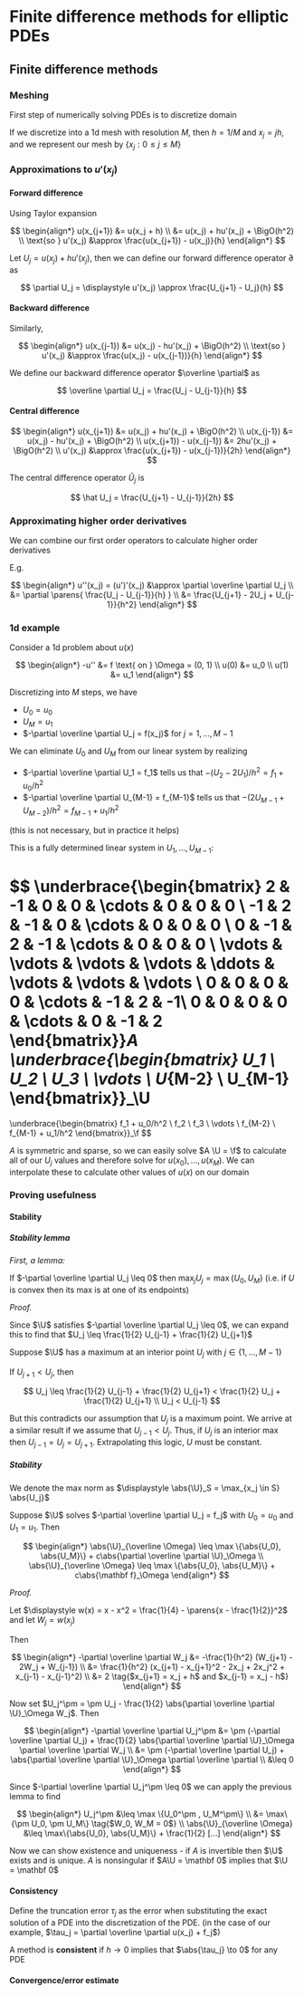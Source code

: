 # Finite difference methods for elliptic PDEs

$$
\newcommand{\x}{\mathbf x}
\newcommand{\f}{\mathbf f}
\newcommand{\j}{\mathbf j}
\newcommand{\n}{\mathbf n}
\newcommand{\v}{\mathbf v}
\newcommand{\U}{\mathbf U}
\newcommand{\abs}[1]{\left\lvert #1 \right\rvert}
\newcommand{\parens}[1]{\left( #1 \right)}
\newcommand{\brackets}[1]{\left[ #1 \right]}
\newcommand{\angles}[1]{\left\langle #1 \right\rangle}
\newcommand{\inv}[1]{#1^{-1}}
\newcommand{\d}{\, \text{d}}
\newcommand{\dbyd}[2]{\frac{\d #1}{\d #2}}
\newcommand{\partials}[2]{\frac{\partial #1}{\partial #2}}
\newcommand{\BigO}{\mathcal O}
$$

##  Finite difference methods

### Meshing

First step of numerically solving PDEs is to discretize domain

If we discretize into a 1d mesh with resolution $M$, then $h = 1/M$ and $x_j = jh$, and we represent our mesh by $\{x_j : 0 \leq j \leq M\}$

### Approximations to $u'(x_j)$

#### Forward difference

Using Taylor expansion

$$
\begin{align*}
u(x_{j+1}) &= u(x_j + h) \\
&= u(x_j) + hu'(x_j) + \BigO(h^2) \\
\text{so } u'(x_j) &\approx \frac{u(x_{j+1}) - u(x_j)}{h}
\end{align*}
$$

Let $U_j = u(x_j) + hu'(x_j)$, then we can define our forward difference operator $\partial$ as

$$
\partial U_j = \displaystyle u'(x_j) \approx \frac{U_{j+1} - U_j}{h}
$$

#### Backward difference

Similarly, 

$$
\begin{align*}
u(x_{j-1}) &= u(x_j) - hu'(x_j) + \BigO(h^2) \\
\text{so } u'(x_j) &\approx \frac{u(x_j) - u(x_{j-1})}{h}
\end{align*}
$$

We define our backward difference operator $\overline \partial$ as

$$
\overline \partial U_j = \frac{U_j - U_{j-1}}{h}
$$

#### Central difference

$$
\begin{align*}
u(x_{j+1}) &= u(x_j) + hu'(x_j) + \BigO(h^2) \\
u(x_{j-1}) &= u(x_j) - hu'(x_j) + \BigO(h^2) \\
u(x_{j+1}) - u(x_{j-1}) &= 2hu'(x_j) + \BigO(h^2) \\
u'(x_j) &\approx \frac{u(x_{j+1}) - u(x_{j-1})}{2h}
\end{align*}
$$

The central difference operator $\hat U_j$ is

$$
\hat U_j = \frac{U_{j+1} - U_{j-1}}{2h}
$$

### Approximating higher order derivatives

We can combine our first order operators to calculate higher order derivatives

E.g.

$$
\begin{align*}
u''(x_j)  = (u')'(x_j) &\approx \partial \overline \partial U_j \\
&= \partial \parens{ \frac{U_j - U_{j-1}}{h} } \\
&= \frac{U_{j+1} - 2U_j + U_{j-1}}{h^2}
\end{align*}
$$

### 1d example

Consider a 1d problem about $u(x)$

$$
\begin{align*}
-u'' &= f \text{ on } \Omega = (0, 1) \\
u(0) &= u_0 \\
u(1) &= u_1
\end{align*}
$$

Discretizing into $M$ steps, we have

- $U_0 = u_0$
- $U_M = u_1$
- $-\partial \overline \partial U_j = f(x_j)$ for $j = 1, ..., M-1$

We can eliminate $U_0$ and $U_M$ from our linear system by realizing

- $-\partial \overline \partial U_1 = f_1$ tells us that $-(U_2 - 2U_1)/h^2 = f_1 + u_0 / h^2$
- $-\partial \overline \partial U_{M-1} = f_{M-1}$ tells us that $-(2U_{M-1} + U_{M-2})/h^2 = f_{M-1} + u_1/h^2$

(this is not necessary, but in practice it helps)

This is a fully determined linear system in $U_1, ..., U_{M-1}$:

$$
\underbrace{\begin{bmatrix}
2 & -1 & 0 & 0 & \cdots & 0 & 0 & 0 \\
-1 & 2 & -1 & 0 & \cdots & 0 & 0 & 0 \\
0 & -1 & 2 & -1 & \cdots & 0 & 0 & 0 \\
\vdots & \vdots & \vdots & \vdots & \ddots & \vdots & \vdots & \vdots \\
0 & 0 & 0 & 0 & \cdots & -1 & 2 & -1\\
0 & 0 & 0 & 0 & \cdots & 0 & -1 & 2
\end{bmatrix}}_A
\underbrace{\begin{bmatrix}
U_1 \\ U_2 \\ U_3 \\ \vdots \\ U_{M-2} \\ U_{M-1}
\end{bmatrix}}_\U
=
\underbrace{\begin{bmatrix}
f_1 + u_0/h^2 \\
f_2 \\
f_3 \\
\vdots \\
f_{M-2} \\
f_{M-1} + u_1/h^2
\end{bmatrix}}_\f
$$

$A$ is symmetric and sparse, so we can easily solve $A \U = \f$ to calculate all of our $U_j$ values and therefore solve for $u(x_0), ..., u(x_M)$. We can interpolate these to calculate other values of $u(x)$ on our domain

### Proving usefulness

#### Stability

##### Stability lemma

*First, a lemma:*

If $-\partial \overline \partial U_j \leq 0$ then $\displaystyle \max_j U_j = \max\{U_0, U_M\}$ (i.e. if $U$ is convex then its max is at one of its endpoints)

*Proof.*

Since $\U$ satisfies $-\partial \overline \partial U_j \leq 0$, we can expand this to find that $U_j \leq \frac{1}{2} U_{j-1} + \frac{1}{2} U_{j+1}$

Suppose $\U$ has a maximum at an interior point $U_j$ with $j \in \{1, ..., M-1\}$

If $U_{j+1} < U_j$, then

$$
U_j \leq \frac{1}{2} U_{j-1} + \frac{1}{2} U_{j+1} < \frac{1}{2} U_j + \frac{1}{2} U_{j+1} \\
U_j < U_{j-1}
$$

But this contradicts our assumption that $U_j$ is a maximum point. We arrive at a similar result if we assume that $U_{j-1} < U_j$. Thus, if $U_j$ is an interior max then $U_{j-1} = U_j = U_{j+1}$. Extrapolating this logic, $U$ must be constant.

##### Stability

We denote the max norm as $\displaystyle \abs{\U}_S = \max_{x_j \in S} \abs{U_j}$ 

Suppose $\U$ solves $-\partial \overline \partial U_j = f_j$ with $U_0 = u_0$ and $U_1 = u_1$. Then

$$
\begin{align*}
\abs{\U}_{\overline \Omega} \leq \max \{\abs{U_0}, \abs{U_M}\} + c\abs{\partial \overline \partial \U}_\Omega \\
\abs{\U}_{\overline \Omega} \leq \max \{\abs{U_0}, \abs{U_M}\} + c\abs{\mathbf f}_\Omega
\end{align*}
$$

*Proof.*

Let $\displaystyle w(x) = x - x^2 = \frac{1}{4} - \parens{x - \frac{1}{2}}^2$ and let $W_j = w(x_j)$

Then

$$
\begin{align*}
-\partial \overline \partial W_j &= -\frac{1}{h^2} (W_{j+1} - 2W_j + W_{j-1}) \\
&= \frac{1}{h^2} (x_{j+1} - x_{j+1}^2 - 2x_j + 2x_j^2 + x_{j-1} - x_{j-1}^2) \\
&= 2 \tag{$x_{j+1} = x_j + h$ and $x_{j-1} = x_j - h$}
\end{align*}
$$

Now set $U_j^\pm = \pm U_j - \frac{1}{2} \abs{\partial \overline \partial \U}_\Omega W_j$. Then

$$
\begin{align*}
-\partial \overline \partial U_j^\pm
&= \pm (-\partial \overline \partial U_j) + \frac{1}{2} \abs{\partial \overline \partial \U}_\Omega \partial \overline \partial W_j \\
&= \pm (-\partial \overline \partial U_j) + \abs{\partial \overline \partial \U}_\Omega \partial \overline \partial \\
&\leq 0
\end{align*}
$$

Since $-\partial \overline \partial U_j^\pm \leq 0$ we can apply the previous lemma to find

$$
\begin{align*}
U_j^\pm &\leq \max \{U_0^\pm , U_M^\pm\} \\
&= \max\{\pm U_0, \pm U_M\} \tag{$W_0, W_M = 0$} \\
\abs{\U}_{\overline \Omega} &\leq \max\{\abs{U_0}, \abs{U_M}\} + \frac{1}{2} [...]
\end{align*}
$$

Now we can show existence and uniqueness - if $A$ is invertible then $\U$ exists and is unique. $A$ is nonsingular if $A\U = \mathbf 0$ implies that $\U = \mathbf 0$

#### Consistency

Define the truncation error $\tau_j$ as the error when substituting the exact solution of a PDE into the discretization of the PDE. (in the case of our example, $\tau_j = \partial \overline \partial u(x_j) + f_j$)

A method is **consistent** if $h \to 0$ implies that $\abs{\tau_j} \to 0$ for any PDE

#### Convergence/error estimate